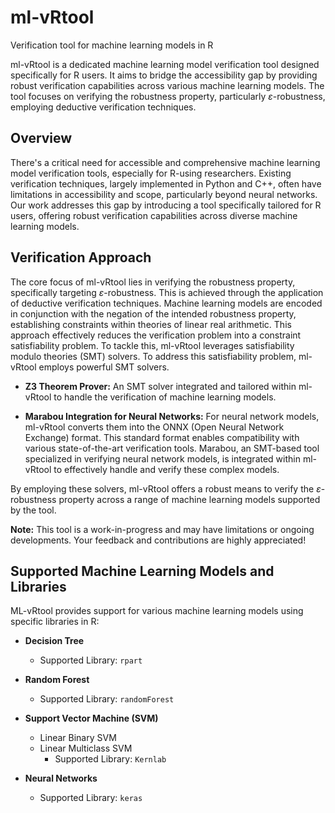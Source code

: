 # ml-vRtool
Verification tool for machine learning models in R

ml-vRtool is a dedicated machine learning model verification tool designed specifically for R users. It aims to bridge the accessibility gap by providing robust verification capabilities across various machine learning models. The tool focuses on verifying the robustness property, particularly $\varepsilon$-robustness, employing deductive verification techniques.

## Overview
There's a critical need for accessible and comprehensive machine learning model verification tools, especially for R-using researchers. Existing verification techniques, largely implemented in Python and C++, often have limitations in accessibility and scope, particularly beyond neural networks. Our work addresses this gap by introducing a tool specifically tailored for R users, offering robust verification capabilities across diverse machine learning models.


## Verification Approach

The core focus of ml-vRtool lies in verifying the robustness property, specifically targeting $\varepsilon$-robustness. This is achieved through the application of deductive verification techniques. Machine learning models are encoded in conjunction with the negation of the intended robustness property, establishing constraints within theories of linear real arithmetic. This approach effectively reduces the verification problem into a constraint satisfiability problem. To tackle this, ml-vRtool leverages satisfiability modulo theories (SMT) solvers. To address this satisfiability problem, ml-vRtool employs powerful SMT solvers.

- **Z3 Theorem Prover:** An SMT solver integrated and tailored within ml-vRtool to handle the verification of machine learning models. 

- **Marabou Integration for Neural Networks:** For neural network models, ml-vRtool converts them into the ONNX (Open Neural Network Exchange) format. This standard format enables compatibility with various state-of-the-art verification tools. Marabou, an SMT-based tool specialized in verifying neural network models, is integrated within ml-vRtool to effectively handle and verify these complex models.

By employing these solvers, ml-vRtool offers a robust means to verify the $\varepsilon$-robustness property across a range of machine learning models supported by the tool.

**Note:** This tool is a work-in-progress and may have limitations or ongoing developments. Your feedback and contributions are highly appreciated!

## Supported Machine Learning Models and Libraries
ML-vRtool provides support for various machine learning models using specific libraries in R:

- **Decision Tree**
    - Supported Library: `rpart`

- **Random Forest**
    - Supported Library: `randomForest`

- **Support Vector Machine (SVM)**
  - Linear Binary SVM
  - Linear Multiclass SVM
    - Supported Library: `Kernlab`

- **Neural Networks**
    - Supported Library: `keras`

